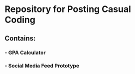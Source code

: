 # Repository for Posting Casual Coding
## Contains:
### - GPA Calculator
### - Social Media Feed Prototype
